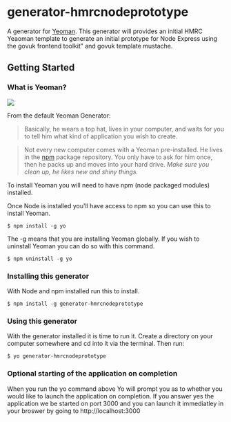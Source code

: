 # generator-hmrcnodeprototype

A generator for [Yeoman](http://yeoman.io).
This generator will provides an initial HMRC Yeaoman template to generate an initial prototype for Node Express using the govuk frontend toolkit" and govuk template mustache.

## Getting Started

### What is Yeoman?

![](http://i.imgur.com/JHaAlBJ.png)

From the default Yeoman Generator:

>Basically, he wears a top hat, lives in your computer, and waits for you to tell him what kind of application you wish to create.

>Not every new computer comes with a Yeoman pre-installed. He lives in the [npm](https://npmjs.org) package repository. You only have to ask for him once, then he packs up and moves into your hard drive. *Make sure you clean up, he likes new and shiny things.*


To install Yeoman you will need to have npm (node packaged modules) installed. 

Once Node is installed you'll have access to npm so you can use this to install Yeoman.


```
$ npm install -g yo
```

The -g means that you are installing Yeoman globally. If you wish to uninstall Yeoman you can do so with this command.

```
$ npm uninstall -g yo
```


### Installing this generator

With Node and npm installed run this to install.

```
$ npm install -g generator-hmrcnodeprototype

```


### Using this generator

With the generator installed it is time to run it. Create a directory on your computer somewhere and cd into it via the terminal. Then run:

```
$ yo generator-hmrcnodeprototype
```

### Optional starting of the application on completion
When you run the yo command above Yo will prompt you as to whether you would like to launch the application on completion.
If you answer yes the application we be started on port 3000 and you can launch it immediatley in your broswer by going to http://localhost:3000



